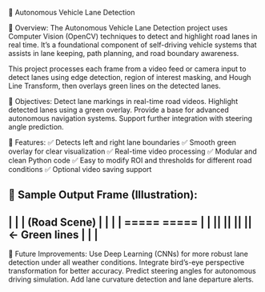 🚗 Autonomous Vehicle Lane Detection

🧠 Overview:
The Autonomous Vehicle Lane Detection project uses Computer Vision (OpenCV) techniques to detect and highlight road lanes in real time.
It’s a foundational component of self-driving vehicle systems that assists in lane keeping, path planning, and road boundary awareness.

This project processes each frame from a video feed or camera input to detect lanes using edge detection, region of interest masking, and Hough Line Transform, then overlays green lines on the detected lanes.

🎯 Objectives:
Detect lane markings in real-time road videos.
Highlight detected lanes using a green overlay.
Provide a base for advanced autonomous navigation systems.
Support further integration with steering angle prediction.

🌟 Features:
✅ Detects left and right lane boundaries
✅ Smooth green overlay for clear visualization
✅ Real-time video processing
✅ Modular and clean Python code
✅ Easy to modify ROI and thresholds for different road conditions
✅ Optional video saving support

🧩 Sample Output Frame (Illustration):
-----------------------------------
|                                 |
|        (Road Scene)             |
|                                 |
|      =====   =====              |
|     ||   || ||   ||  ← Green lines |
|                                 |
-----------------------------------

🚀 Future Improvements:
Use Deep Learning (CNNs) for more robust lane detection under all weather conditions.
Integrate bird’s-eye perspective transformation for better accuracy.
Predict steering angles for autonomous driving simulation.
Add lane curvature detection and lane departure alerts.
